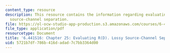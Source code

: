 ```yaml
---
content_type: resource
description: This resource contains the information regarding evaluating R(D). Lossy
  source-channel separation.
file: https://ol-ocw-studio-app-production.s3.amazonaws.com/courses/6-441-information-theory-spring-2016/5721b7df786b416dadad7c7bb3364d00_MIT6_441S16_chapter_25.pdf
file_type: application/pdf
resourcetype: Document
title: '6.441S16: Chapter 25: Evaluating R(D). Lossy Source-Channel Separation.'
uid: 5721b7df-786b-416d-adad-7c7bb3364d00
---
```

